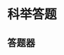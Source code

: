 <script setup>
import Question from '../components/Question.vue'
import {keju} from '../data/question.json'
</script>

# 科举答题

## 答题器
<Question :data="keju" />